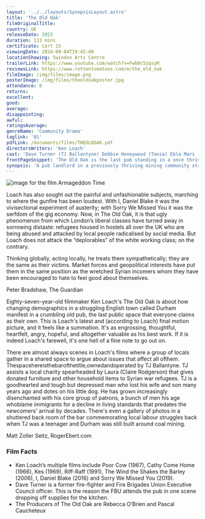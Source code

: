 ```yaml
---
layout: '../../layouts/SynopsisLayout.astro'
title: 'The Old Oak'
filmOriginalTitle:
country: UK
releaseDate: 2023
duration: 113 mins
certificate: Cert 15
viewingDate: 2024-09-04T19:45:00
locationShowing: Swindon Arts Centre
trailerLink: https://www.youtube.com/watch?v=Fwb0c5zqsyM
reviewsLink: https://www.rottentomatoes.com/m/the_old_oak
filmImage: /img/films/image.png
posterImage: /img/films/theoldoakposter.jpg
attendance: 0
returns:
excellent:
good:
average:
disappointing:
awful:
ratingsAverage:
genreName: 'Community Drama'
taglink: '01'
pdfLink: /documents/films/THEOLDOAK.pdf
directorsWriters: 'Ken Loach'
cast: 'Dave Turner (TJ Ballantyne) Debbie Honeywood (Tania) Ebla Mari (Yara)'
frontPageSnippet: 'The Old Oak is the last pub standing in a once thriving mining village in northern England.  A group of Syrian refugees move into the village, causing a rift with the community.  In an unlikely friendship TJ meets a young Syrian named Yara which helps the situation.'
synopsis: 'A pub landlord in a previously thriving mining community struggles to hold onto his pub. Meanwhile, tensions rise in the town when Syrian refugees are placed in the empty houses in the community.'
---
```


![image for the film Armageddon Time](/img/films/image.png)

Loach has also sought out the painful and unfashionable subjects, marching to where the gunfire has been loudest. With I, Daniel Blake it was the vivisectional experiment of austerity; with Sorry We Missed You it was the serfdom of the gig economy. Now, in The Old Oak, it is that ugly phenomenon from which London’s liberal classes have turned away in sorrowing distaste: refugees housed in hostels all over the UK who are being abused and attacked by local people radicalised by social media.
But Loach does not attack the “deplorables” of the white working class; on the contrary.

Thinking globally, acting locally, he treats them sympathetically; they are the same as their victims. Market forces and geopolitical interests
have put them in the same position as the
wretched Syrian incomers whom they have
been encouraged to hate to feel good about
themselves.

<div class="review__author review__author--review1"> 
Peter Bradshaw, The Guardian
</div>

Eighty-seven-year-old filmmaker Ken Loach's The Old Oak is about how changing demographics in a struggling English town called Durham manifest in a crumbling old pub, the last public space that everyone claims as their own. This is Loach's latest and (according to Loach) final motion picture, and it feels like a summation. It's as engrossing, thoughtful, heartfelt, angry, hopeful, and altogether valuable as his best work. If it is indeed Loach's farewell, it's one hell of a fine note to go out on.

There are almost always scenes in Loach's films where a group of locals gather in a shared space to argue about issues that affect all ofthem. Thespacehereisthebarofthetitle,ownedandoperated by TJ Ballantyne. TJ assists a local charity spearheaded by Laura (Claire Rodgerson) that gives donated furniture and other household items to Syrian war refugees. TJ is a goodhearted and tough but depressed man who lost his wife and son many years ago and dotes on his little dog. He has grown increasingly disenchanted with his core group of patrons, a bunch of men his age whoblame immigrants for a decline in living standards that predates the newcomers' arrival by decades. There's even a gallery of photos in a shuttered back room of the bar commemorating local labour struggles back when TJ was a teenager and Durham was still built around coal mining.

<div class="review__author"> 
Matt Zoller Seitz, RogerEbert.com
</div>

### Film Facts

-   Ken Loach’s multiple films include Poor Cow (1967), Cathy Come Home (1966), Kes (1969), Riff-Raff (1991), The Wind the Shakes the Barley (2006), I, Daniel Blake (2016) and Sorry We Missed You (2019).
-   Dave Turner is a former fire-fighter and Fire Brigades Union Executive Council officer. This is the reason the FBU attends the pub in one scene dropping off supplies for the kitchen.
-   The Producers of The Old Oak are Rebecca O’Brien and Pascal Caucheteux
